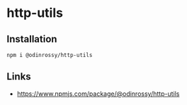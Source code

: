 # http-utils

## Installation

```
npm i @odinrossy/http-utils
```

## Links
* https://www.npmjs.com/package/@odinrossy/http-utils
